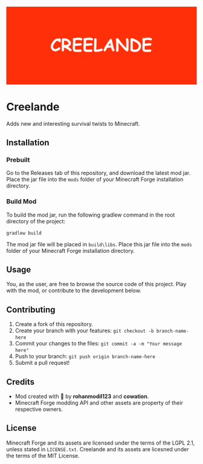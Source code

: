 ![Banner](banner.png)

# Creelande

Adds new and interesting survival twists to Minecraft.

## Installation

### Prebuilt
Go to the Releases tab of this repository, and download the latest mod jar. Place the jar file into the `mods` folder of your Minecraft Forge installation directory.

### Build Mod
To build the mod jar, run the following gradlew command in the root directory of the project:

```
gradlew build
```

The mod jar file will be placed in `build\libs`. Place this jar file into the `mods` folder of your Minecraft Forge installation directory.

## Usage

You, as the user, are free to browse the source code of this project. Play with the mod, or contribute to the development below.

## Contributing

1. Create a fork of this repository.
2. Create your branch with your features: `git checkout -b branch-name-here`
3. Commit your changes to the files: `git commit -a -m "Your message here"`
4. Push to your branch: `git push origin branch-name-here`
5. Submit a pull request!

## Credits

- Mod created with 🗿 by **rohanmodil123** and **cowation**.
- Minecraft Forge modding API and other assets are property of their respective owners.

## License

Minecraft Forge and its assets are licensed under the terms of the LGPL 2.1, unless stated in `LICENSE.txt`.
Creelande and its assets are licesned under the terms of the MIT License.

